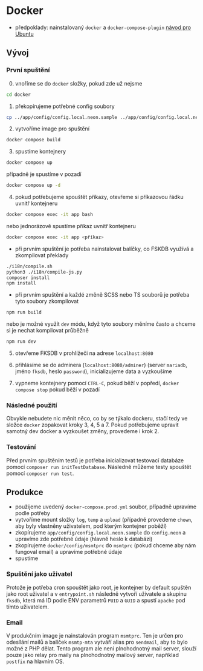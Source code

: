 # Docker
- předpoklady: nainstalovaný `docker` a `docker-compose-plugin` [návod pro Ubuntu](https://docs.docker.com/engine/install/ubuntu/#install-using-the-repository)

## Vývoj
### První spuštění

0. vnoříme se do `docker` složky, pokud zde už nejsme
```bash
cd docker
```
1. překopírujeme potřebné config soubory
```bash
cp ../app/config/config.local.neon.sample ../app/config/config.local.neon
```
2. vytvoříme image pro spuštění
```bash
docker compose build
```
3. spustíme kontejnery
```bash
docker compose up
```
případně je spustíme v pozadí
```bash
docker compose up -d
```

4. pokud potřebujeme spouštět příkazy, otevřeme si příkazovou řádku uvnitř kontejneru
```bash
docker compose exec -it app bash
```
nebo jednorázově spustíme příkaz uvnitř kontejneru
```bash
docker compose exec -it app <příkaz>
```
- při prvním spuštění je potřeba nainstalovat balíčky, co FSKDB využívá a zkompilovat překlady
```bash
./i18n/compile.sh
python3 ./i18n/compile-js.py
composer install
npm install
```
- při prvním spuštění a každé změně SCSS nebo TS souborů je potřeba tyto soubory zkompilovat
```bash
npm run build
```
nebo je možné využít `dev` módu, když tyto soubory měníme často a chceme si je nechat kompilovat průběžně
```bash
npm run dev
```

5. otevřeme FKSDB v prohlížeči na adrese `localhost:8080`

6. přihlásíme se do adminera (`localhost:8080/adminer`) (server `mariadb`, jméno `fksdb`, heslo `password`), inicializujeme data a vyzkoušíme

7. vypneme kontejnery pomocí `CTRL-C`, pokud běží v popředí, `docker compose stop` pokud běží v pozadí

### Následné použití
Obvykle nebudete nic měnit něco, co by se týkalo dockeru, stačí tedy ve složce `docker` zopakovat
kroky 3, 4, 5 a 7. Pokud potřebujeme upravit samotný dev docker a vyzkoušet změny, provedeme i krok 2.

### Testování
Před prvním spuštěním testů je potřeba inicializovat testovací databáze pomocí `composer run initTestDatabase`.
Následně můžeme testy spouštět pomocí `composer run test`.

## Produkce
- použijeme uvedený `docker-compose.prod.yml` soubor, případně upravíme podle potřeby
- vytvoříme mount složky `log`, `temp` a `upload` (případně provedeme `chown`, aby byly vlastněny uživatelem, pod kterým kontejner poběží)
- zkopírujeme `app/config/config.local.neon.sample` do `config.neon` a upravíme zde potřebné údaje (hlavně heslo k databázi)
- zkopírujeme `docker/config/msmtprc` do `msmtprc` (pokud chceme aby nám fungoval email) a upravíme potřebné údaje
- spustíme

### Spuštění jako uživatel
Protože je potřeba cron spouštět jako root, je kontejner by default spuštěn jako root uživatel a v `entrypoint.sh`
následně vytvoří uživatele a skupinu `fksdb`, která má ID podle ENV parametrů `PUID` a `GUID` a spustí `apache` pod
tímto uživatelem.

### Email
V produkčním image je nainstalován program `msmtprc`. Ten je určen pro odesílání mailů a balíček `msmtp-mta` vytváří
alias pro `sendmail`, aby to bylo možné z PHP dělat. Tento program ale není plnohodnotný mail server, slouží pouze jako
relay pro maily na plnohodnotný mailový server, například `postfix` na hlavním OS.
